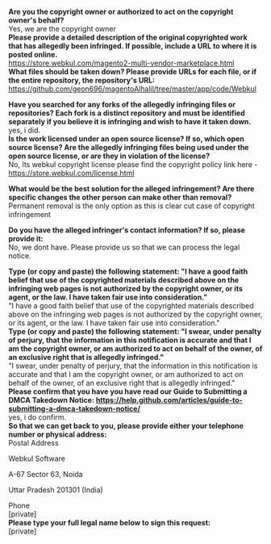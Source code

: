 **Are you the copyright owner or authorized to act on the copyright owner's behalf?**   
Yes, we are the copyright owner   
**Please provide a detailed description of the original copyrighted work that has allegedly been infringed. If possible, include a URL to where it is posted online.**   
https://store.webkul.com/magento2-multi-vendor-marketplace.html   
**What files should be taken down? Please provide URLs for each file, or if the entire repository, the repository's URL:**   
https://github.com/geon696/magentoAlhalil/tree/master/app/code/Webkul

**Have you searched for any forks of the allegedly infringing files or repositories? Each fork is a distinct repository and must be identified separately if you believe it is infringing and wish to have it taken down.**   
yes, i did.   
**Is the work licensed under an open source license? If so, which open source license? Are the allegedly infringing files being used under the open source license, or are they in violation of the license?**   
No, Its webkul copyright license please find the copyright policy link here - https://store.webkul.com/license.html

**What would be the best solution for the alleged infringement? Are there specific changes the other person can make other than removal?**   
Permanent removal is the only option as this is clear cut case of copyright infringement 

**Do you have the alleged infringer's contact information? If so, please provide it:**   
No, we dont have. Please provide us so that we can process the legal notice.

**Type (or copy and paste) the following statement: "I have a good faith belief that use of the copyrighted materials described above on the infringing web pages is not authorized by the copyright owner, or its agent, or the law. I have taken fair use into consideration."**   
"I have a good faith belief that use of the copyrighted materials described above on the infringing web pages is not authorized by the copyright owner, or its agent, or the law. I have taken fair use into consideration."   
**Type (or copy and paste) the following statement: "I swear, under penalty of perjury, that the information in this notification is accurate and that I am the copyright owner, or am authorized to act on behalf of the owner, of an exclusive right that is allegedly infringed."**   
"I swear, under penalty of perjury, that the information in this notification is accurate and that I am the copyright owner, or am authorized to act on behalf of the owner, of an exclusive right that is allegedly infringed."   
**Please confirm that you have you have read our Guide to Submitting a DMCA Takedown Notice: https://help.github.com/articles/guide-to-submitting-a-dmca-takedown-notice/**   
yes, i do confirm.   
**So that we can get back to you, please provide either your telephone number or physical address:**   
Postal Address  

Webkul Software  
  
A-67 Sector 63, Noida

Uttar Pradesh 201301 (India)

Phone   
[private]  
**Please type your full legal name below to sign this request:**   
[private]


